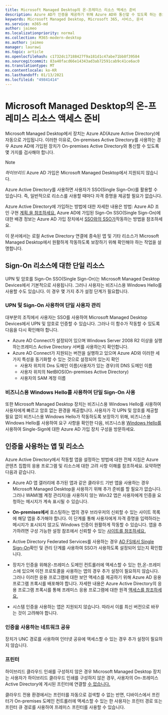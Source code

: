 ```yaml
---
title: Microsoft Managed Desktop의 온-프레미스 리소스 액세스 준비
description: Azure AD가 인증을 제공하기 위해 Azure AD와 통신할 수 있도록 하는 중요한 단계
keywords: Microsoft Managed Desktop, Microsoft 365, 서비스, 문서
ms.service: m365-md
author: jaimeo
ms.localizationpriority: normal
ms.collection: M365-modern-desktop
ms.author: jaimeo
manager: laurawi
ms.topic: article
ms.openlocfilehash: c1732dc17188427f9a181d1c47abe71bb8f39584
ms.sourcegitcommit: 83a40facd66e14343ad3ab72591cab9c41ce6ac0
ms.translationtype: MT
ms.contentlocale: ko-KR
ms.lasthandoff: 01/13/2021
ms.locfileid: "49841414"
---
```

#  <a name="prepare-on-premises-resources-access-for-microsoft-managed-desktop"></a>Microsoft Managed Desktop의 온-프레미스 리소스 액세스 준비

Microsoft Managed Desktop에서 장치는 Azure AD(Azure Active Directory)에 자동으로 가입됩니다. 이러한 이유로, On-premises Active Directory를 사용하는 경우 Azure AD에 가입된 장치가 On-premises Active Directory와 통신할 수 있도록 몇 가지를 검사해야 합니다. 

> [!NOTE]  
> *하이브리드* Azure AD 가입은 Microsoft Managed Desktop에서 지원되지 않습니다.

Azure Active Directory를 사용하면 사용자가 SSO(Single Sign-On)를 활용할 수 있습니다. 즉, 일반적으로 리소스를 사용할 때마다 자격 증명을 제공할 필요가 없습니다.

Azure Active Directory에 가입하는 방법에 대한 자세한 내용은 방법: Azure AD 조인 구현 [계획.을 참조하세요.](https://docs.microsoft.com/azure/active-directory/devices/azureadjoin-plan) Azure AD에 가입된 Sign-On SSO(Single Sign-On)에 대한 배경 정보는 Azure AD 가입 장치에서 [SSO와의 SSO가](https://docs.microsoft.com/azure/active-directory/devices/azuread-join-sso#how-it-works)작동하는 방법을 참조하세요.


이 문서에서는 로컬 Active Directory 연결에 종속된 앱 및 기타 리소스가 Microsoft Managed Desktop에서 원활하게 작동하도록 보장하기 위해 확인해야 하는 작업을 설명합니다.


## <a name="single-sign-on-for-on-premises-resources"></a>Sign-On 리소스에 대한 단일 리소스

UPN 및 암호를 Sign-On SSO(Single Sign-On)는 Microsoft Managed Desktop Devices에서 기본적으로 사용됩니다. 그러나 사용자는 비즈니스용 Windows Hello를 사용할 수도 있습니다. 이 경우 몇 가지 추가 설정 단계가 필요합니다. 

### <a name="single-sign-on-by-using-upn-and-password"></a>UPN 및 Sign-On 사용하여 단일 사용자 관리

대부분의 조직에서 사용자는 SSO를 사용하여 Microsoft Managed Desktop Devices에서 UPN 및 암호로 인증할 수 있습니다. 그러나 이 함수가 작동할 수 있도록 다음을 다시 확인해야 합니다.

- Azure AD Connect가 설정되어 있으며 Windows Server 2008 R2 이상을 실행하는프레미스 Active Directory 서버를 사용하는지 확인합니다.
- Azure AD Connect가 지원되는 버전을 실행하고 있으며 Azure AD와 이러한 세 가지 특성을 동기화할 수 있는 것으로 설정되어 있는지 확인 
    - 사용자 위치의 Dns 도메인 이름(사용자가 있는 경우)의 DNS 도메인 이름
    - 사용자 위치의 NetBIOS(On-premises Active Directory)
    - 사용자의 SAM 계정 이름


### <a name="single-sign-on-by-using-windows-hello-for-business"></a>비즈니스용 Windows Hello를 사용하여 단일 Sign-On 사용

또한 Microsoft Managed Desktop 장치는 비즈니스용 Windows Hello를 사용하여 사용자에게 빠르고 암호 없는 환경을 제공합니다. 사용자가 각 UPN 및 암호를 제공할 필요 없이 비즈니스용 Windows Hello가 작동하도록 보장하기 위해, 비즈니스용 Windows Hello를 사용하여 요구 사항을 확인한 다음, 비즈니스용 [Windows Hello를](https://docs.microsoft.com/windows/security/identity-protection/hello-for-business/hello-hybrid-aadj-sso-base) 사용하여 Single-Sign에 대한 Azure AD 가입 장치 구성을 방문하세요.


## <a name="apps-and-resources-that-use-authentication"></a>인증을 사용하는 앱 및 리소스

Azure [](https://docs.microsoft.com/azure/active-directory/devices/azureadjoin-plan#understand-considerations-for-applications-and-resources) Active Directory에서 작동할 앱을 설정하는 방법에 대한 전체 지침은 Azure 콘텐츠 집합의 응용 프로그램 및 리소스에 대한 고려 사항 이해를 참조하세요. 요약하면 다음과 같습니다.


- Azure AD 앱 갤러리에 추가된 앱과 같은 클라우드 기반 앱을 사용하는 경우 Microsoft Managed Desktop을 사용하기 위해 추가 준비를 할 필요가 없습니다. 그러나 WAM(웹 계정 관리자)을 사용하지 않는 Win32 앱은 사용자에게 인증을 요청하는 메시지가 계속 표시될 수 있습니다.

- **On-premises에서** 호스팅하는 앱의 경우 브라우저의 신뢰할 수 있는 사이트 목록에 해당 앱을 추가해야 합니다. 이 단계를 통해 사용자에게 자격 증명을 입력하라는 메시지가 표시되지 않고도 Windows 인증이 원활하게 작동할 수 있습니다. 앱을 추가하려면 구성 [](https://docs.microsoft.com/microsoft-365/managed-desktop/working-with-managed-desktop/config-setting-ref#trusted-sites) 가능한 설정 참조에서 신뢰할 수 있는 [사이트를 참조하세요.](https://docs.microsoft.com/microsoft-365/managed-desktop/working-with-managed-desktop/config-setting-ref)

- Active Directory Federated Services를 사용하는 경우 [AD FS에서 Single Sign-On](https://docs.microsoft.com/previous-versions/azure/azure-services/jj151809(v=azure.100))확인 및 관리 단계를 사용하여 SSO가 사용하도록 설정되어 있는지 확인합니다. 

- 장치가 인증을 위해온-프레미스 도메인 컨트롤러에 액세스할 수 있는 한,온-프레미스에 있으며 이전 프로토콜을 사용하는 앱의 경우 추가 설정이 필요하지 않습니다. 그러나 이러한 응용 프로그램에 대한 보안 액세스를 제공하기 위해 Azure AD 응용 프로그램 프록시를 배포해야 합니다. 자세한 내용은 Azure Active Directory의 응용 프로그램 프록시를 통해 프레미스 응용 프로그램에 대한 원격 [액세스를 참조하세요.](https://docs.microsoft.com/azure/active-directory/manage-apps/application-proxy)

- 시스템 인증을 사용하는 앱은 지원되지 않습니다. 따라서 이를 최신 버전으로 바꾸는 것이 고려해야 합니다. 

### <a name="network-shares-that-use-authentication"></a>인증을 사용하는 네트워크 공유

장치가 UNC 경로를 사용하여 인터넷 공유에 액세스할 수 있는 경우 추가 설정이 필요하지 않습니다.

### <a name="printers"></a>프린터

하이브리드 클라우드 인쇄를 구성하지 않은 경우 Microsoft Managed Desktop 장치는 사용자가 하이브리드 클라우드 인쇄를 구성하지 않은 경우, 사용자의 On-프레미스 Active Directory에 게시된 프린터에 연결할 [수 없습니다.](https://docs.microsoft.com/windows-server/administration/hybrid-cloud-print/hybrid-cloud-print-deploy)

클라우드 전용 환경에서는 프린터를 자동으로 검색할 수 없는 반면, 디바이스에서 프린터가 On-premises 도메인 컨트롤러에 액세스할 수 있는 한 사용자는 프린터 경로 또는 프린터 큐 경로를 사용하여 프레미스 프린터를 사용할 수 있습니다.

<!--add fuller material on printers when available-->
